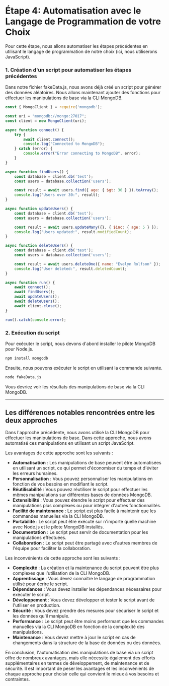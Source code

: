 # Étape 4: Automatisation avec le Langage de Programmation de votre Choix

Pour cette étape, nous allons automatiser les étapes précédentes en utilisant le langage de programmation de notre choix (ici, nous utiliserons JavaScript).

### 1. Création d'un script pour automatiser les étapes précédentes

Dans notre fichier fakeData.js, nous avons déjà créé un script pour générer des données aléatoires. Nous allons maintenant ajouter des fonctions pour effectuer les manipulations de base via la CLI MongoDB.

```javascript
const { MongoClient } = require('mongodb');

const uri = "mongodb://mongo:27017";
const client = new MongoClient(uri);

async function connect() {
    try {
        await client.connect();
        console.log("Connected to MongoDB");
    } catch (error) {
        console.error("Error connecting to MongoDB", error);
    }
}

async function findUsers() {
    const database = client.db('test');
    const users = database.collection('users');

    const result = await users.find({ age: { $gt: 30 } }).toArray();
    console.log("Users over 30:", result);
}

async function updateUsers() {
    const database = client.db('test');
    const users = database.collection('users');

    const result = await users.updateMany({}, { $inc: { age: 5 } });
    console.log("Users updated:", result.modifiedCount);
}

async function deleteUsers() {
    const database = client.db('test');
    const users = database.collection('users');

    const result = await users.deleteOne({ name: "Evelyn Rolfson" });
    console.log("User deleted:", result.deletedCount);
}

async function run() {
    await connect();
    await findUsers();
    await updateUsers();
    await deleteUsers();
    await client.close();
}

run().catch(console.error);
```

### 2. Exécution du script

Pour exécuter le script, nous devons d'abord installer le pilote MongoDB pour Node.js.

```bash
npm install mongodb
```

Ensuite, nous pouvons exécuter le script en utilisant la commande suivante.

```bash
node fakeData.js
```

Vous devriez voir les résultats des manipulations de base via la CLI MongoDB.

---

## Les différences notables rencontrées entre les deux approches

Dans l'approche précédente, nous avons utilisé la CLI MongoDB pour effectuer les manipulations de base. Dans cette approche, nous avons automatisé ces manipulations en utilisant un script JavaScript.

Les avantages de cette approche sont les suivants :

- **Automatisation** : Les manipulations de base peuvent être automatisées en utilisant un script, ce qui permet d'économiser du temps et d'éviter les erreurs humaines.
- **Personnalisation** : Vous pouvez personnaliser les manipulations en fonction de vos besoins en modifiant le script.
- **Réutilisabilité** : Vous pouvez réutiliser le script pour effectuer les mêmes manipulations sur différentes bases de données MongoDB.
- **Extensibilité** : Vous pouvez étendre le script pour effectuer des manipulations plus complexes ou pour intégrer d'autres fonctionnalités.
- **Facilité de maintenance** : Le script est plus facile à maintenir que les commandes manuelles via la CLI MongoDB.
- **Portabilité** : Le script peut être exécuté sur n'importe quelle machine avec Node.js et le pilote MongoDB installés.
- **Documentation** : Le script peut servir de documentation pour les manipulations effectuées.
- **Collaboration** : Le script peut être partagé avec d'autres membres de l'équipe pour faciliter la collaboration.

Les inconvénients de cette approche sont les suivants :

- **Complexité** : La création et la maintenance du script peuvent être plus complexes que l'utilisation de la CLI MongoDB.
- **Apprentissage** : Vous devez connaître le langage de programmation utilisé pour écrire le script.
- **Dépendances** : Vous devez installer les dépendances nécessaires pour exécuter le script.
- **Développement** : Vous devez développer et tester le script avant de l'utiliser en production.
- **Sécurité** : Vous devez prendre des mesures pour sécuriser le script et les données qu'il manipule.
- **Performance** : Le script peut être moins performant que les commandes manuelles via la CLI MongoDB en fonction de la complexité des manipulations.
- **Maintenance** : Vous devez mettre à jour le script en cas de changements dans la structure de la base de données ou des données.

En conclusion, l'automatisation des manipulations de base via un script offre de nombreux avantages, mais elle nécessite également des efforts supplémentaires en termes de développement, de maintenance et de sécurité. Il est important de peser les avantages et les inconvénients de chaque approche pour choisir celle qui convient le mieux à vos besoins et contraintes.

